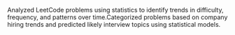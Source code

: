 Analyzed LeetCode problems using statistics to identify trends in difficulty, frequency, and patterns over time.Categorized problems based on company hiring trends and predicted likely interview topics using statistical models.
